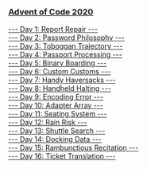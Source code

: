 ### [Advent of Code 2020](https://adventofcode.com/2020)

[--- Day 1: Report Repair ---](https://github.com/swiftyfinch/AdventOfCode2020/tree/main/Day1)\
[--- Day 2: Password Philosophy ---](https://github.com/swiftyfinch/AdventOfCode2020/tree/main/Day2)\
[--- Day 3: Toboggan Trajectory ---](https://github.com/swiftyfinch/AdventOfCode2020/tree/main/Day3)\
[--- Day 4: Passport Processing ---](https://github.com/swiftyfinch/AdventOfCode2020/tree/main/Day4)\
[--- Day 5: Binary Boarding ---](https://github.com/swiftyfinch/AdventOfCode2020/tree/main/Day5)\
[--- Day 6: Custom Customs ---](https://github.com/swiftyfinch/AdventOfCode2020/tree/main/Day6)\
[--- Day 7: Handy Haversacks ---](https://github.com/swiftyfinch/AdventOfCode2020/tree/main/Day7)\
[--- Day 8: Handheld Halting ---](https://github.com/swiftyfinch/AdventOfCode2020/tree/main/Day8)\
[--- Day 9: Encoding Error ---](https://github.com/swiftyfinch/AdventOfCode2020/tree/main/Day9)\
[--- Day 10: Adapter Array ---](https://github.com/swiftyfinch/AdventOfCode2020/tree/main/Day10)\
[--- Day 11: Seating System ---](https://github.com/swiftyfinch/AdventOfCode2020/tree/main/Day11)\
[--- Day 12: Rain Risk ---](https://github.com/swiftyfinch/AdventOfCode2020/tree/main/Day12)\
[--- Day 13: Shuttle Search ---](https://github.com/swiftyfinch/AdventOfCode2020/tree/main/Day13)\
[--- Day 14: Docking Data ---](https://github.com/swiftyfinch/AdventOfCode2020/tree/main/Day14)\
[--- Day 15: Rambunctious Recitation ---](https://github.com/swiftyfinch/AdventOfCode2020/tree/main/Day15)\
[--- Day 16: Ticket Translation ---](https://github.com/swiftyfinch/AdventOfCode2020/tree/main/Day16)